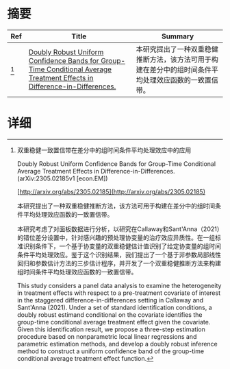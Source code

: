 # 摘要

| Ref | Title | Summary |
| --- | --- | --- |
| [^1] | [Doubly Robust Uniform Confidence Bands for Group-Time Conditional Average Treatment Effects in Difference-in-Differences.](http://arxiv.org/abs/2305.02185) | 本研究提出了一种双重稳健推断方法，该方法可用于构建在差分中的组时间条件平均处理效应函数的一致置信带。 |

# 详细

[^1]: 双重稳健一致置信带在差分中的组时间条件平均处理效应中的应用

    Doubly Robust Uniform Confidence Bands for Group-Time Conditional Average Treatment Effects in Difference-in-Differences. (arXiv:2305.02185v1 [econ.EM])

    [http://arxiv.org/abs/2305.02185](http://arxiv.org/abs/2305.02185)

    本研究提出了一种双重稳健推断方法，该方法可用于构建在差分中的组时间条件平均处理效应函数的一致置信带。

    

    本研究考虑了对面板数据进行分析，以研究在Callaway和Sant'Anna（2021）的错位差分设置中，针对感兴趣的预处理协变量的治疗效应异质性。在一组标准识别条件下，一个基于协变量的双重稳健估计值识别了给定协变量的组时间条件平均处理效应。鉴于这个识别结果，我们提出了一个基于非参数局部线性回归和参数估计方法的三步估计程序，并开发了一个双重稳健推断方法来构建组时间条件平均处理效应函数的一致置信带。

    This study considers a panel data analysis to examine the heterogeneity in treatment effects with respect to a pre-treatment covariate of interest in the staggered difference-in-differences setting in Callaway and Sant'Anna (2021). Under a set of standard identification conditions, a doubly robust estimand conditional on the covariate identifies the group-time conditional average treatment effect given the covariate. Given this identification result, we propose a three-step estimation procedure based on nonparametric local linear regressions and parametric estimation methods, and develop a doubly robust inference method to construct a uniform confidence band of the group-time conditional average treatment effect function.
    


